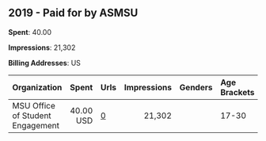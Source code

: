 ## 2019 - Paid for by ASMSU 
**Spent**: 40.00

**Impressions**: 21,302

**Billing Addresses**: US

|Organization|Spent|Urls|Impressions|Genders|Age Brackets|Country Codes|
|:---|---:|:---|---:|:---|:---|:---|
|MSU Office of Student Engagement|40.00 USD|[0](https://www.snap.com/political-ads/asset/8be914c8cb12859b38b076607524eb77ee629d4d9150a6181d46ac357ef21059?mediaType=mp4)|21,302||17-30|united states|
